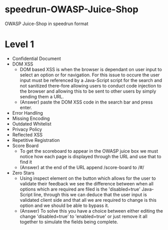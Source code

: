 # speedrun-OWASP-Juice-Shop
OWASP Juice-Shop in speedrun format

# Level 1
- Confidential Document
- DOM XSS
    - DOM based XSS is when the browser is dependant on user input to select an option or for navigation. For this issue to occure the user input must be referenced by a Java-Script script for the search and not sanitized there-fore allowing users to conduct code injection to the browser and allowing this to be sent to other users by simply sending them a URL.
    - (Answer) paste the DOM XSS code in the search bar and press enter.
- Error Handling
- Missing Encoding
- Outdated Whitelist
- Privacy Policy
- Reflected XSS
- Repetitive Registration
- Score Board
    - To get the scoreboard to appear in the OWASP juice box we must notice how each page is displayed through the URL and use that to find it
    - (Answer) at the end of the URL append /score-board to /#/
- Zero Stars
    - Using inspect element on the button which allows for the user to validate their feedback we see the difference between when all options which are required are filed is the 'disabled=true' Java-Script line, through this we can deduce that the user input is validated client side and that all we are required to change is this option and we should be able to bypass it.
    - (Answer) To solve this you have a choice between either editing the change 'disabled=true' to 'enabled=true' or just remove it all together to simulate the fields being complete.
